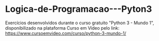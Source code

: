 # Logica-de-Programacao---Pyton3
Exercícios desenvolvidos durante o curso gratuito "Python 3 - Mundo 1", disponibilizado na plataforma Curso em Vídeo pelo link: https://www.cursoemvideo.com/curso/python-3-mundo-1/
